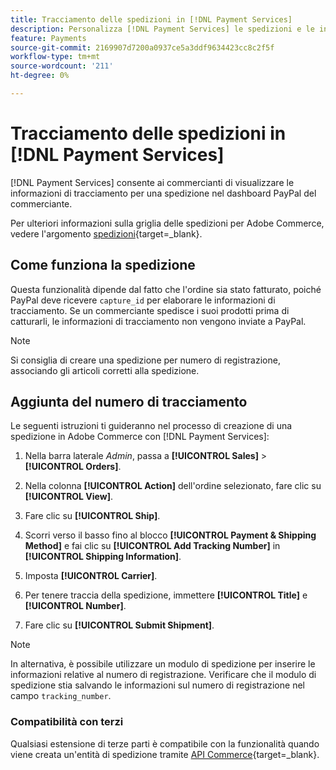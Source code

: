 ```yaml
---
title: Tracciamento delle spedizioni in [!DNL Payment Services]
description: Personalizza [!DNL Payment Services] le spedizioni e le informazioni di registrazione visualizzate nel dashboard di Paypal Merchant.
feature: Payments
source-git-commit: 2169907d7200a0937ce5a3ddf9634423cc8c2f5f
workflow-type: tm+mt
source-wordcount: '211'
ht-degree: 0%

---
```



# Tracciamento delle spedizioni in [!DNL Payment Services]

[!DNL Payment Services] consente ai commercianti di visualizzare le informazioni di tracciamento per una spedizione nel dashboard PayPal del commerciante.

Per ulteriori informazioni sulla griglia delle spedizioni per Adobe Commerce, vedere l&#39;argomento [spedizioni](https://experienceleague.adobe.com/en/docs/commerce-admin/stores-sales/order-management/shipments){target=_blank}.

## Come funziona la spedizione

Questa funzionalità dipende dal fatto che l&#39;ordine sia stato fatturato, poiché PayPal deve ricevere `capture_id` per elaborare le informazioni di tracciamento. Se un commerciante spedisce i suoi prodotti prima di catturarli, le informazioni di tracciamento non vengono inviate a PayPal.

>[!NOTE]
>
> Si consiglia di creare una spedizione per numero di registrazione, associando gli articoli corretti alla spedizione.

## Aggiunta del numero di tracciamento

Le seguenti istruzioni ti guideranno nel processo di creazione di una spedizione in Adobe Commerce con [!DNL Payment Services]:

1. Nella barra laterale _Admin_, passa a **[!UICONTROL Sales]** > **[!UICONTROL Orders]**.

1. Nella colonna **[!UICONTROL Action]** dell&#39;ordine selezionato, fare clic su **[!UICONTROL View]**.

1. Fare clic su **[!UICONTROL Ship]**.

1. Scorri verso il basso fino al blocco **[!UICONTROL Payment & Shipping Method]** e fai clic su **[!UICONTROL Add Tracking Number]** in **[!UICONTROL Shipping Information]**.

1. Imposta **[!UICONTROL Carrier]**.

1. Per tenere traccia della spedizione, immettere **[!UICONTROL Title]** e **[!UICONTROL Number]**.

1. Fare clic su **[!UICONTROL Submit Shipment]**.

>[!NOTE]
>
> In alternativa, è possibile utilizzare un modulo di spedizione per inserire le informazioni relative al numero di registrazione. Verificare che il modulo di spedizione stia salvando le informazioni sul numero di registrazione nel campo `tracking_number`.

### Compatibilità con terzi

Qualsiasi estensione di terze parti è compatibile con la funzionalità quando viene creata un&#39;entità di spedizione tramite [API Commerce](https://developer.adobe.com/commerce/webapi/rest/attributes/#ShipmentRepositoryInterface){target=_blank}.
